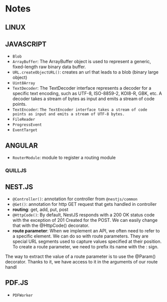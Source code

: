 # Notes

## LINUX

## JAVASCRIPT

- `Blob`
- `ArrayBuffer`: The ArrayBuffer object is used to represent a generic, fixed-length raw binary data buffer.
- `URL.createObjectURL()`: creates an url that leads to a blob (binary large object)
- `Uint8Array`
- `TextDecoder`: The TextDecoder interface represents a decoder for a specific text encoding, such as UTF-8, ISO-8859-2, KOI8-R, GBK, etc. A decoder takes a stream of bytes as input and emits a stream of code points.
- `TextEncoder`: `The TextEncoder interface takes a stream of code points as input and emits a stream of UTF-8 bytes.`
- `FileReader`
- `ProgressEvent`
- `EventTarget`

## ANGULAR

- `RouterModule`: module to register a routing module

### QUILLJS

## NEST.JS

- `@Controller()`: annotation for controller from `@nestjs/common`
- `@Get()`: annotation for http GET request that gets handled in controller
- **routing**: get, add, put, post
- `@HttpCode()`: By default, NestJS responds with a 200 OK status code with the exception of 201 Created for the POST. We can easily change that with the @HttpCode() decorator.
- **route parameter**: When we implement an API, we often need to refer to a specific element. We can do so with route parameters. They are special URL segments used to capture values specified at their position. To create a route parameter, we need to prefix its name with the : sign.

The way to extract the value of a route parameter is to use the @Param() decorator. Thanks to it, we have access to it in the arguments of our route handl

## PDF.JS

- `PDFWorker`
